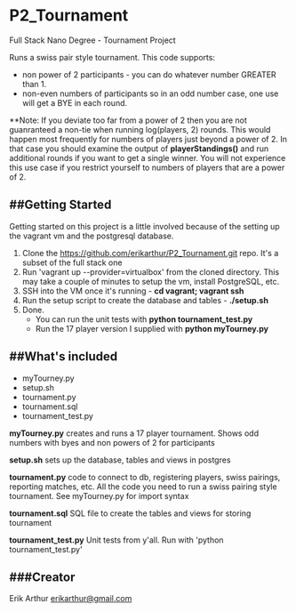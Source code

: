 # P2_Tournament
Full Stack Nano Degree - Tournament Project

Runs a swiss pair style tournament.  This code supports:
* non power of 2 participants - you can do whatever number GREATER than 1.
* non-even numbers of participants so in an odd number case, one use will get a BYE in each round.

**Note:  If you deviate too far from a power of 2 then you are not guanranteed a non-tie when running log(players, 2) rounds.  This would happen most frequently for numbers of players just beyond a power of 2.  In that case you should examine the output of **playerStandings()** and run additional rounds if you want to get a single winner.  You will not experience this use case if you restrict yourself to numbers of players that are a power of 2.

##Getting Started
---
Getting started on this project is a little involved because of the setting up the vagrant vm and the postgresql database.

1. Clone the https://github.com/erikarthur/P2_Tournament.git repo.  It's a subset of the full stack one
2. Run 'vagrant up --provider=virtualbox' from the cloned directory. This may take a couple of minutes to setup the vm, install PostgreSQL, etc.
3. SSH into the VM once it's running - **cd vagrant; vagrant ssh**
4. Run the setup script to create the database and tables - **./setup.sh**
5. Done.  
	* You can run the unit tests with **python tournament_test.py**
	* Run the 17 player version I supplied with **python myTourney.py**

##What's included
---
+ myTourney.py  
+ setup.sh
+ tournament.py   
+ tournament.sql
+ tournament_test.py

**myTourney.py** 
    creates and runs a 17 player tournament.  Shows odd numbers with byes and non powers of 2 for participants

**setup.sh** 
    sets up the database, tables and views in postgres

**tournament.py**
	code to connect to db, registering players, swiss pairings, reporting matches, etc.  All the code you need to run a swiss pairing style tournament.  See myTourney.py for import syntax

**tournament.sql**
	SQL file to create the tables and views for storing tournament

**tournament_test.py**
	Unit tests from y'all.  Run with 'python tournament_test.py'


###Creator
------------------------
Erik Arthur
erikarthur@gmail.com



